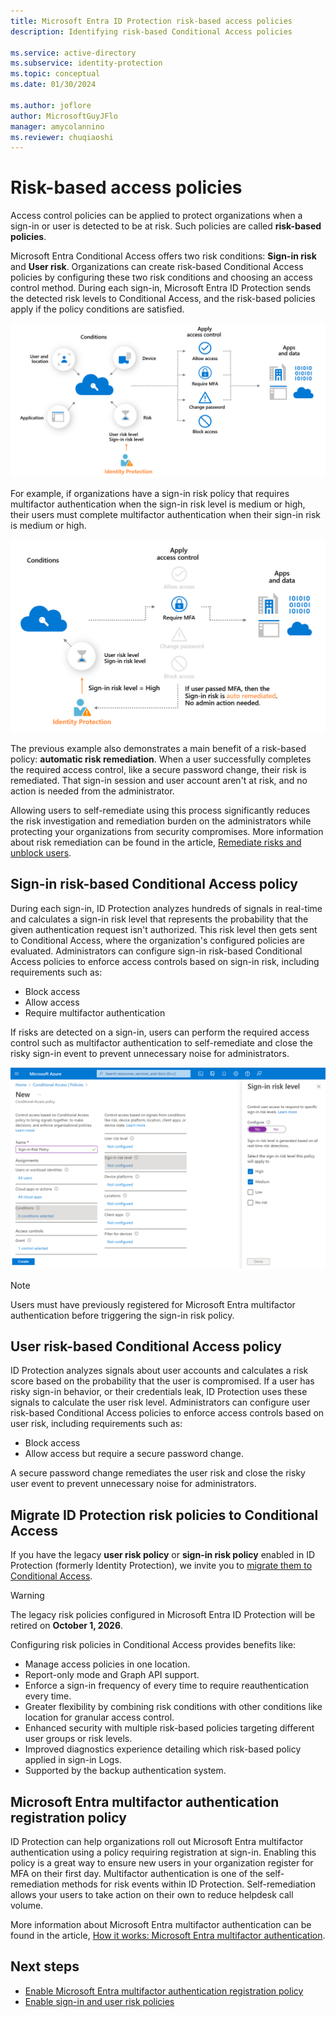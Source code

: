 ```yaml
---
title: Microsoft Entra ID Protection risk-based access policies
description: Identifying risk-based Conditional Access policies

ms.service: active-directory
ms.subservice: identity-protection
ms.topic: conceptual
ms.date: 01/30/2024

ms.author: joflore
author: MicrosoftGuyJFlo
manager: amycolannino
ms.reviewer: chuqiaoshi
---
```

# Risk-based access policies

Access control policies can be applied to protect organizations when a sign-in or user is detected to be at risk. Such policies are called **risk-based policies**. 

Microsoft Entra Conditional Access offers two risk conditions: **Sign-in risk** and **User risk**. Organizations can create risk-based Conditional Access policies by configuring these two risk conditions and choosing an access control method. During each sign-in, Microsoft Entra ID Protection sends the detected risk levels to Conditional Access, and the risk-based policies apply if the policy conditions are satisfied.

![Diagram that shows a conceptual risk-based Conditional Access policy.](./media/concept-identity-protection-policies/risk-based-conditional-access-diagram.png)

For example, if organizations have a sign-in risk policy that requires multifactor authentication when the sign-in risk level is medium or high, their users must complete multifactor authentication when their sign-in risk is medium or high.

![Diagram that shows a conceptual risk-based Conditional Access policy with self-remediation.](./media/concept-identity-protection-policies/risk-based-conditional-access-policy-example.png)

The previous example also demonstrates a main benefit of a risk-based policy: **automatic risk remediation**. When a user successfully completes the required access control, like a secure password change, their risk is remediated. That sign-in session and user account aren't at risk, and no action is needed from the administrator. 

Allowing users to self-remediate using this process significantly reduces the risk investigation and remediation burden on the administrators while protecting your organizations from security compromises. More information about risk remediation can be found in the article, [Remediate risks and unblock users](howto-identity-protection-remediate-unblock.md).

## Sign-in risk-based Conditional Access policy

During each sign-in, ID Protection analyzes hundreds of signals in real-time and calculates a sign-in risk level that represents the probability that the given authentication request isn't authorized. This risk level then gets sent to Conditional Access, where the organization's configured policies are evaluated. Administrators can configure sign-in risk-based Conditional Access policies to enforce access controls based on sign-in risk, including requirements such as:

- Block access
- Allow access
- Require multifactor authentication

If risks are detected on a sign-in, users can perform the required access control such as multifactor authentication to self-remediate and close the risky sign-in event to prevent unnecessary noise for administrators.

![Screenshot of a sign-in risk-based Conditional Access policy.](./media/concept-identity-protection-policies/sign-in-risk-policy.png)

> [!NOTE] 
> Users must have previously registered for Microsoft Entra multifactor authentication before triggering the sign-in risk policy.

## User risk-based Conditional Access policy

ID Protection analyzes signals about user accounts and calculates a risk score based on the probability that the user is compromised. If a user has risky sign-in behavior, or their credentials leak, ID Protection uses these signals to calculate the user risk level. Administrators can configure user risk-based Conditional Access policies to enforce access controls based on user risk, including requirements such as: 

- Block access
- Allow access but require a secure password change.

A secure password change remediates the user risk and close the risky user event to prevent unnecessary noise for administrators.

## Migrate ID Protection risk policies to Conditional Access

If you have the legacy **user risk policy** or **sign-in risk policy** enabled in ID Protection (formerly Identity Protection), we invite you to [migrate them to Conditional Access](howto-identity-protection-configure-risk-policies.md#migrate-risk-policies-to-conditional-access). 

> [!WARNING]
> The legacy risk policies configured in Microsoft Entra ID Protection will be retired on **October 1, 2026**.

Configuring risk policies in Conditional Access provides benefits like:

- Manage access policies in one location.
- Report-only mode and Graph API support.
- Enforce a sign-in frequency of every time to require reauthentication every time.
- Greater flexibility by combining risk conditions with other conditions like location for granular access control. 
- Enhanced security with multiple risk-based policies targeting different user groups or risk levels. 
- Improved diagnostics experience detailing which risk-based policy applied in sign-in Logs.
- Supported by the backup authentication system.

## Microsoft Entra multifactor authentication registration policy

ID Protection can help organizations roll out Microsoft Entra multifactor authentication using a policy requiring registration at sign-in. Enabling this policy is a great way to ensure new users in your organization register for MFA on their first day. Multifactor authentication is one of the self-remediation methods for risk events within ID Protection. Self-remediation allows your users to take action on their own to reduce helpdesk call volume.

More information about Microsoft Entra multifactor authentication can be found in the article, [How it works: Microsoft Entra multifactor authentication](~/identity/authentication/concept-mfa-howitworks.md).

## Next steps

- [Enable Microsoft Entra multifactor authentication registration policy](howto-identity-protection-configure-mfa-policy.md)
- [Enable sign-in and user risk policies](howto-identity-protection-configure-risk-policies.md)
